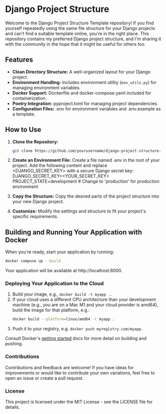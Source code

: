 # Django Project Structure

Welcome to the Django Project Structure Template repository! If you find yourself repeatedly using the same file structure for your Django projects and can't find a suitable template online, you're in the right place. This repository contains my preferred Django project structure, and I'm sharing it with the community in the hope that it might be useful for others too.

## Features

- **Clean Directory Structure:** A well-organized layout for your Django project.
- **Environment Handling:** Includes environment utility (`env_utils.py`) for managing environment variables.
- **Docker Support:** Dockerfile and docker-compose.yaml included for containerization.
- **Poetry Integration:** pyproject.toml for managing project dependencies.
- **Configuration Files:** .env for environment variables and .env.example as a template.

## How to Use

1. **Clone the Repository:**
   ```bash
   git clone https://github.com/yourusername/django-project-structure-template.git
   ```
2. **Create an Environment File:**
   Create a file named .env in the root of your project. Add the following content and replace <DJANGO_SECRET_KEY> with a secure Django secret key:
   DJANGO_SECRET_KEY=<YOUR_SECRET_KEY>
   PROJECT_STATE=development  # Change to 'production' for production environment
3. **Copy the Structure:**
   Copy the desired parts of the project structure into your new Django project.

4. **Customize:**
   Modify the settings and structure to fit your project's specific requirements.

## Building and Running Your Application with Docker

When you're ready, start your application by running:
```bash
docker compose up --build
```

Your application will be available at http://localhost:8000.

### Deploying Your Application to the Cloud

1. Build your image, e.g., `docker build -t myapp .`.
2. If your cloud uses a different CPU architecture than your development machine (e.g., you are on a Mac M1 and your cloud provider is amd64), build the image for that platform, e.g.:
   ```bash
   docker build --platform=linux/amd64 -t myapp .
   ```
3. Push it to your registry, e.g. `docker push myregistry.com/myapp`.

Consult Docker's [getting started](https://docs.docker.com/go/get-started-sharing/) docs for more detail on building and pushing.

### Contributions

Contributions and feedback are welcome! If you have ideas for improvements or would like to contribute your own variations, feel free to open an issue or create a pull request.

### License

This project is licensed under the MIT License - see the LICENSE file for details.